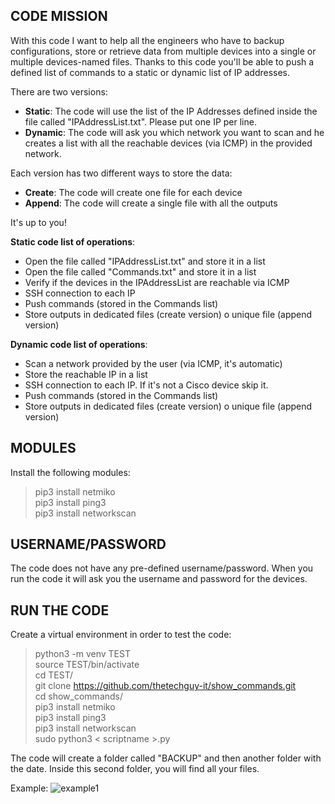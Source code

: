 ## CODE MISSION
With this code I want to help all the engineers who have to backup configurations, store or retrieve data from multiple devices into a single or multiple devices-named files. Thanks to this code you'll be able to push a defined list of commands to a static or dynamic list of IP addresses.     

There are two versions:    
- **Static**: The code will use the list of the IP Addresses defined inside the file called "IPAddressList.txt". Please put one IP per line.      
- **Dynamic**: The code will ask you which network you want to scan and he creates a list with all the reachable devices (via ICMP) in the provided network.       

Each version has two different ways to store the data:
- **Create**: The code will create one file for each device     
- **Append**: The code will create a single file with all the outputs     

It's up to you!


**Static code list of operations**:
- Open the file called "IPAddressList.txt" and store it in a list
- Open the file called "Commands.txt" and store it in a list
- Verify if the devices in the IPAddressList are reachable via ICMP
- SSH connection to each IP
- Push commands (stored in the Commands list)
- Store outputs in dedicated files (create version) o unique file (append version)

**Dynamic code list of operations**:
- Scan a network provided by the user (via ICMP, it's automatic)
- Store the reachable IP in a list
- SSH connection to each IP. If it's not a Cisco device skip it.
- Push commands (stored in the Commands list)
- Store outputs in dedicated files (create version) o unique file (append version)

## MODULES
Install the following modules:

> pip3 install netmiko       
> pip3 install ping3         
> pip3 install networkscan       

## USERNAME/PASSWORD
The code does not have any pre-defined username/password. When you run the code it will ask you the username and password for the devices.     

## RUN THE CODE
Create a virtual environment in order to test the code:     

> python3 -m venv TEST        
> source TEST/bin/activate         
> cd TEST/            
> git clone https://github.com/thetechguy-it/show_commands.git         
> cd show_commands/         
> pip3 install netmiko         
> pip3 install ping3        
> pip3 install networkscan          
> sudo python3 < scriptname >.py         

The code will create a folder called "BACKUP" and then another folder with the date. Inside this second folder, you will find all your files.

Example:
![example1](https://github.com/thetechguy-it/show_commands/blob/main/example1.png)